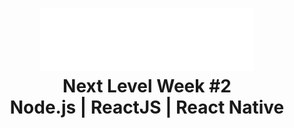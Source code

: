 <h1 align="center">
    <img alt="Proffy" src="web/src/assets/images/logo.svg" height="100px" />
    <br>Next Level Week #2<br/>
    Node.js | ReactJS | React Native
</h1>
